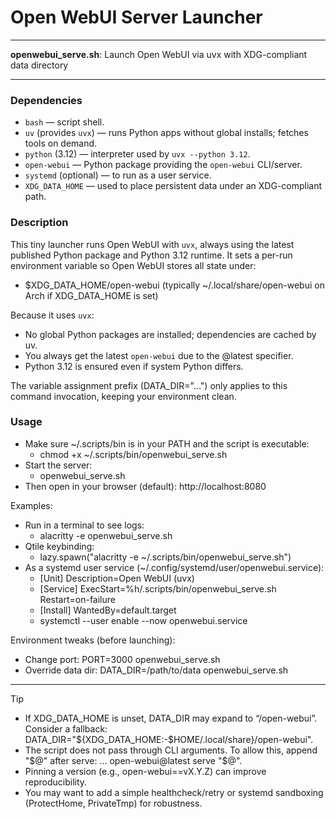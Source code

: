 # Open WebUI Server Launcher

---

**openwebui_serve.sh**: Launch Open WebUI via uvx with XDG-compliant data directory

---

### Dependencies

- `bash` — script shell.
- `uv` (provides `uvx`) — runs Python apps without global installs; fetches tools on demand.
- `python` (3.12) — interpreter used by `uvx --python 3.12`.
- `open-webui` — Python package providing the `open-webui` CLI/server.
- `systemd` (optional) — to run as a user service.
- `XDG_DATA_HOME` — used to place persistent data under an XDG-compliant path.

### Description

This tiny launcher runs Open WebUI with `uvx`, always using the latest published Python package and Python 3.12 runtime. It sets a per-run environment variable so Open WebUI stores all state under:
- $XDG_DATA_HOME/open-webui (typically ~/.local/share/open-webui on Arch if XDG_DATA_HOME is set)

Because it uses `uvx`:
- No global Python packages are installed; dependencies are cached by uv.
- You always get the latest `open-webui` due to the @latest specifier.
- Python 3.12 is ensured even if system Python differs.

The variable assignment prefix (DATA_DIR="...") only applies to this command invocation, keeping your environment clean.

### Usage

- Make sure ~/.scripts/bin is in your PATH and the script is executable:
  - chmod +x ~/.scripts/bin/openwebui_serve.sh
- Start the server:
  - openwebui_serve.sh
- Then open in your browser (default): http://localhost:8080

Examples:
- Run in a terminal to see logs:
  - alacritty -e openwebui_serve.sh
- Qtile keybinding:
  - lazy.spawn("alacritty -e ~/.scripts/bin/openwebui_serve.sh")
- As a systemd user service (~/.config/systemd/user/openwebui.service):
  - [Unit]
    Description=Open WebUI (uvx)
  - [Service]
    ExecStart=%h/.scripts/bin/openwebui_serve.sh
    Restart=on-failure
  - [Install]
    WantedBy=default.target
  - systemctl --user enable --now openwebui.service

Environment tweaks (before launching):
- Change port: PORT=3000 openwebui_serve.sh
- Override data dir: DATA_DIR=/path/to/data openwebui_serve.sh

---

> [!TIP]
> - If XDG_DATA_HOME is unset, DATA_DIR may expand to “/open-webui”. Consider a fallback: DATA_DIR="${XDG_DATA_HOME:-$HOME/.local/share}/open-webui".
> - The script does not pass through CLI arguments. To allow this, append "$@" after serve: … open-webui@latest serve "$@".
> - Pinning a version (e.g., open-webui==vX.Y.Z) can improve reproducibility.
> - You may want to add a simple healthcheck/retry or systemd sandboxing (ProtectHome, PrivateTmp) for robustness.